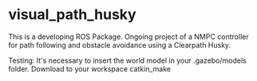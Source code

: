 # visual_path_husky
This is a developing ROS Package. Ongoing project of a NMPC controller for path following and obstacle avoidance using a Clearpath Husky.

Testing:
It's necessary to insert the world model in your .gazebo/models folder.
Download to your workspace
catkin_make
